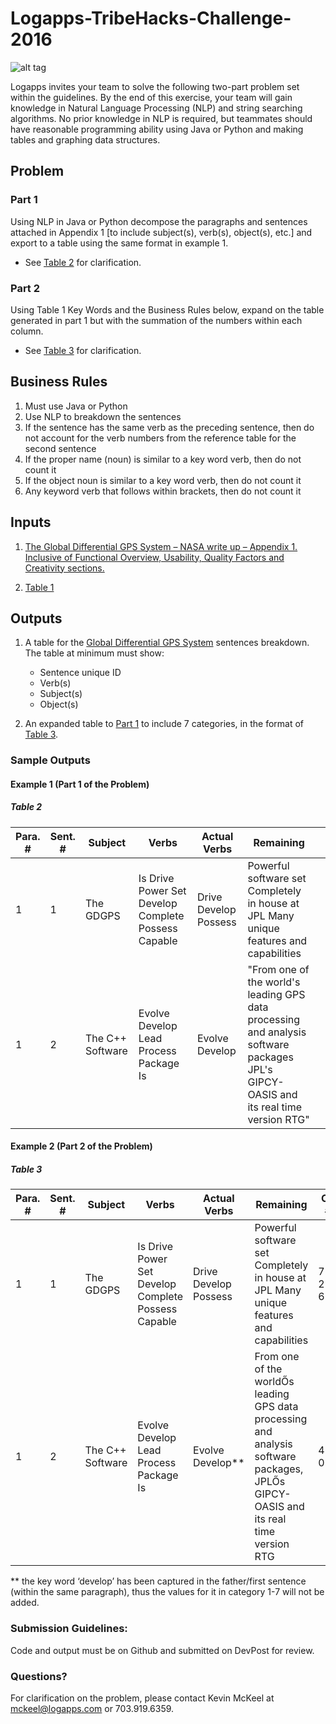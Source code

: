 # Logapps-TribeHacks-Challenge-2016
![alt tag](http://static1.squarespace.com/static/558ad739e4b0691bf6ef2d36/t/55fc3e89e4b039f7eac27f68/1459186648029/?format=400w)

Logapps invites your team to solve the following two-part problem set within the guidelines. By the end of this exercise, your team will gain knowledge in Natural Language Processing (NLP) and string searching algorithms.  No prior knowledge in NLP is required, but teammates should have reasonable programming ability using Java or Python and making tables and graphing data structures. 


## Problem

### Part 1

Using NLP in Java or Python decompose the paragraphs and sentences attached in Appendix 1 
[to include subject(s), verb(s), object(s), etc.] and export to a table using the same format in example 1.

* See [Table 2](#table-2) for clarification. 

### Part 2

Using Table 1 Key Words and the Business Rules below, expand on the table generated in part 1 but with the summation of the numbers within each column. 

* See [Table 3](#table-3) for clarification. 

## Business Rules

1. Must use Java or Python
2. Use NLP to breakdown the sentences 
3. If the sentence has the same verb as the preceding sentence, then do not account for the verb 
numbers from the reference table for the second sentence
4. If the proper name (noun) is similar to a key word verb, then do not count it
5. If the object noun is similar to a key word verb, then do not count it
6. Any keyword verb that follows within brackets, then do not count it

## Inputs

1. [The Global Differential GPS System – NASA write up – Appendix 1. Inclusive of Functional 
Overview, Usability, Quality Factors and Creativity sections.](https://github.com/ACMWM/Logapps-TribeHacks-Challenge-2016/blob/master/appendix1.txt)

2. [Table 1](https://github.com/ACMWM/Logapps-TribeHacks-Challenge-2016/blob/master/table1.csv)

## Outputs

1. A table for the [Global Differential GPS System](https://github.com/ACMWM/Logapps-TribeHacks-Challenge-2016/blob/master/appendix1.txt) sentences breakdown. The table at minimum must show:
	* Sentence unique ID 
	* Verb(s)
	* Subject(s)
	* Object(s)

2. An expanded table to [Part 1](#part-1) to include 7 categories, in the format of [Table 3](#table-3).

### Sample Outputs

#### Example 1 (Part 1 of the Problem)

##### Table 2

| Para. # | Sent. # | Subject          | Verbs                                               | Actual Verbs          | Remaining                                                                              |                                                  |
|---------|---------|------------------|-----------------------------------------------------|-----------------------|----------------------------------------------------------------------------------------|--------------------------------------------------|
| 1       | 1       | The GDGPS        | Is Drive Power Set Develop Complete Possess Capable | Drive Develop Possess | Powerful software set Completely in house at JPL Many unique features and capabilities |                                                  |
| 1       | 2       | The C++ Software | Evolve Develop Lead Process Package Is              | Evolve Develop        | "From one of the world's leading GPS data processing and analysis software packages     JPL's GIPCY-OASIS and its real time version RTG" |

#### Example 2 (Part 2 of the Problem)

##### Table 3

| Para. # | Sent. # | Subject          | Verbs                                               | Actual Verbs          | Remaining                                                                                                                           | Ctg. #1    | Ctg. #2   | Ctg. #3    | Ctg. #4    | Ctg. #5    | Ctg. #6    | Ctg. #7   |
|---------|---------|------------------|-----------------------------------------------------|-----------------------|-------------------------------------------------------------------------------------------------------------------------------------|------------|-----------|------------|------------|------------|------------|-----------|
| 1       | 1       | The GDGPS        | Is Drive Power Set Develop Complete Possess Capable | Drive Develop Possess | Powerful software set Completely in house at JPL Many unique features and capabilities                                              | 7+ 2+ 6=15 | 5+ 4+ 0=9 | 5+ 1+ 5=11 | 8+ 1+ 4=13 | 4+ 9+ 4=17 | 3+ 8+ 5=16 | 0+ 2+ 7=0 |
| 1       | 2       | The C++ Software | Evolve Develop Lead Process Package Is              | Evolve Develop**        | From one of the worldŐs leading GPS data processing and analysis software packages, JPLŐs GIPCY-OASIS and its real time version RTG | 4+ 0=4     | 1+ 0=1    | 2+ 0=2     | 9+ 0=9     | 6+ 0=6     | 2+ 0=2     | 6+ 0=6    |

** the key word ‘develop’ has been captured in the father/first sentence (within the same paragraph), thus the values for it in category 1-7 will not be added.

### Submission Guidelines:
Code and output must be on Github and submitted on DevPost for review.

### Questions?
For clarification on the problem, please contact Kevin McKeel at mckeel@logapps.com or 703.919.6359.